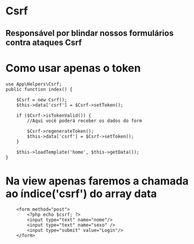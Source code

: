 # Csrf
<h2>Responsável por blindar nossos formulários contra ataques Csrf</h2>

# Como usar apenas o token

    use App\Helpers\Csrf;
    public function index() {

        $Csrf = new Csrf();
        $this->data['csrf'] = $Csrf->setToken();

        if ($Csrf->isTokenValid()) {
            //Aqui você poderá receber os dados do form
            
            $Csrf->regenerateToken();
            $this->data['csrf'] = $Csrf->setToken();
        }

        $this->loadTemplate('home', $this->getData());
    }

# Na view apenas faremos a chamada ao índice('csrf') do array data

        <form method="post">
            <?php echo $csrf; ?>
            <input type="text" name="nome"/>
            <input type="text" name="sexo" />
            <input type="submit" value="Login"/>
        </form>
        
